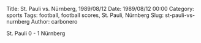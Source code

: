 Title: St. Pauli vs. Nürnberg, 1989/08/12
Date: 1989/08/12 00:00
Category: sports
Tags: football, football scores, St. Pauli, Nürnberg
Slug: st-pauli-vs-nurnberg
Author: carbonero


St. Pauli 0 - 1 Nürnberg
